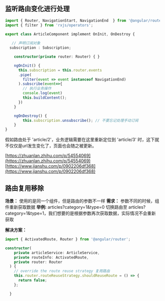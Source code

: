 ## 监听路由变化进行处理
```typescript
import { Router, NavigationStart, NavigationEnd  } from '@angular/router';
import { filter } from 'rxjs/operators';

export class ArticleComponent implement OnInit, OnDestroy {
  
   // 声明订阅对象
  subscription : Subscription;

    constructor(private router: Router) { }

    ngOnInit() {
      this.subscription = this.router.events
      .pipe(
        filter(event => event instanceof NavigationEnd)
      ).subscribe(event=>{
        // 执行业务操作
        console.log(event)
        this.buildContent();
      }) 
    }

    ngOnDestroy() {
        this.subscription.unsubscribe(); // 不要忘记处理手动订阅
    }
}
```
假如路由处于 'article/2'，业务逻辑需要在这里重新定位到 'article/3' 时，这下就不仅仅是url发生变化了，页面也会随之被更新。

[https://zhuanlan.zhihu.com/p/54554069](https://zhuanlan.zhihu.com/p/54554069)
[https://www.jianshu.com/p/0902206df368](https://www.jianshu.com/p/0902206df368)

## 路由复用移除


**场景：**
使用的是同一个组件，但是路由的参数不一样
**需求：**
参数不同的时候，组件重新获取数据
**举例:**
articles?category=1&type=0 切换路由至 articles?category=1&type=1，我们想要的是根据参数再次获取数据，实际情况不会重新获取

**解决方案：**
```typescript
import { ActivatedRoute, Router } from '@angular/router';

constructor(
    private articleService: ArticleService,
    private routeInfo: ActivatedRoute,
    private router: Router
  ) {
    // override the route reuse strategy 复用路由
    this.router.routeReuseStrategy.shouldReuseRoute = () => {
      return false;
    };

  }
```
